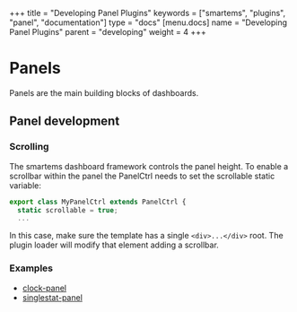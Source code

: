 +++
title = "Developing Panel Plugins"
keywords = ["smartems", "plugins", "panel", "documentation"]
type = "docs"
[menu.docs]
name = "Developing Panel Plugins"
parent = "developing"
weight = 4
+++


# Panels

Panels are the main building blocks of dashboards.

## Panel development


### Scrolling
The smartems dashboard framework controls the panel height.  To enable a scrollbar within the panel the PanelCtrl needs to set the scrollable static variable:

```javascript
export class MyPanelCtrl extends PanelCtrl {
  static scrollable = true;
  ...
```

In this case, make sure the template has a single `<div>...</div>` root.  The plugin loader will modify that element adding a scrollbar.



### Examples

- [clock-panel](https://github.com/smartems/clock-panel)
- [singlestat-panel](https://github.com/smartems/smartems/blob/master/public/app/plugins/panel/singlestat/module.ts)

